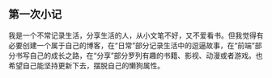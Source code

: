 ## 第一次小记

我是一个不常记录生活，分享生活的人，从小文笔不好，又不爱看书。但我觉得有必要创建一个属于自己的博客，在“日常”部分记录生活中的逗逼故事，在“前端”部分书写自己的成长之路，在“分享”部分罗列有趣的书籍、影视、动漫或者游戏。也希望自己能坚持更新下去，摆脱自己的懒狗属性。